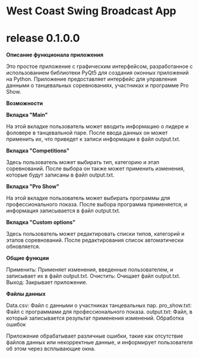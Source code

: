 # West Coast Swing Broadcast App

# release 0.1.0.0

**Описание функционала приложения**

Это простое приложение с графическим интерфейсом, разработанное с использованием библиотеки PyQt5 для создания оконных приложений на Python. Приложение предоставляет интерфейс для управления данными о танцевальных соревнованиях, участниках и программе Pro Show.

**Возможности**

**Вкладка "Main"**

На этой вкладке пользователь может вводить информацию о лидере и фоловере в танцевальной паре. После ввода данных он может применить их, что приведет к записи информации в файл output.txt.

**Вкладка "Competitions"**

Здесь пользователь может выбирать тип, категорию и этап соревнований. После выбора он также может применить изменения, которые будут записаны в файл output.txt.

**Вкладка "Pro Show"**

На этой вкладке пользователь может выбирать программы для профессионального показа. После выбора программа применяется, и информация записывается в файл output.txt.

**Вкладка "Custom options"**

Здесь пользователь может редактировать списки типов, категорий и этапов соревнований. После редактирования список автоматически обновляется.

**Общие функции**

Применить: Применяет изменения, введенные пользователем, и записывает их в файл output.txt.
Очистить: Очищает файл output.txt.
Выход: Закрывает приложение.

**Файлы данных**

Data.csv: Файл с данными о участниках танцевальных пар.
pro_show.txt: Файл с программами для профессионального показа.
output.txt: Файл, в который записывается результат применения изменений.
Обработка ошибок

Приложение обрабатывает различные ошибки, такие как отсутствие файлов данных или некорректные данные, и информирует пользователя об этом через всплывающие окна.
